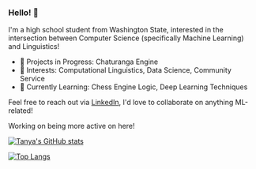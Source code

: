 ### Hello! 🦑

<!--
**t-nair/t-nair** is a ✨ _special_ ✨ repository because its `README.md` (this file) appears on your GitHub profile.

Here are some ideas to get you started:

- 🔭 I’m currently working on ...
- 🌱 I’m currently learning ...
- 👯 I’m looking to collaborate on ...
- 🤔 I’m looking for help with ...
- 💬 Ask me about ...
- 📫 How to reach me: ...
- 😄 Pronouns: ...
- ⚡ Fun fact: ...
-->
I'm a high school student from Washington State, interested in the intersection between Computer Science (specifically Machine Learning) and Linguistics!
 - 🦞 Projects in Progress: Chaturanga Engine
 - 🐬 Interests: Computational Linguistics, Data Science, Community Service
 - 🐢 Currently Learning: Chess Engine Logic, Deep Learning Techniques


Feel free to reach out via [LinkedIn](https://www.linkedin.com/in/tanya-nair-617473287/), I'd love to collaborate on anything ML-related!

Working on being more active on here!

[![Tanya's GitHub stats](https://github-readme-stats.vercel.app/api?username=t-nair&theme=transparent&rank_icon=github)](https://github.com/anuraghazra/github-readme-stats)

[![Top Langs](https://github-readme-stats.vercel.app/api/top-langs/?username=t-nair&layout=compact)](https://github.com/anuraghazra/github-readme-stats)




